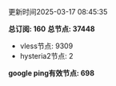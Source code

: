 更新时间2025-03-17 08:45:35

**总订阅: 160**
**总节点: 37448**
- vless节点: 9309
- hysteria2节点: 2

**google ping有效节点: 698**
